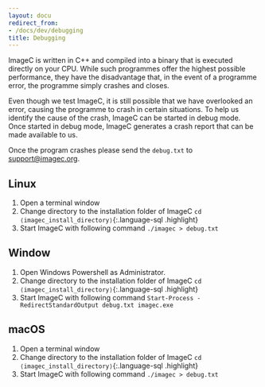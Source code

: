 ```yaml
---
layout: docu
redirect_from:
- /docs/dev/debugging
title: Debugging
---
```


ImageC is written in C++ and compiled into a binary that is executed directly on your CPU.
While such programmes offer the highest possible performance, they have the disadvantage that, in the event of a programme error, the programme simply crashes and closes.

Even though we test ImageC, it is still possible that we have overlooked an error, causing the programme to crash in certain situations.
To help us identify the cause of the crash, ImageC can be started in debug mode. Once started in debug mode, ImageC generates a crash report that can be made available to us.

Once the program crashes please send the `debug.txt` to support@imagec.org.

## Linux

1. Open a terminal window
2. Change directory to the installation folder of ImageC `cd ⟨imagec_install_directory⟩`{:.language-sql .highlight} 
3. Start ImageC with following command `./imagec > debug.txt`


## Window

1. Open Windows Powershell as Administrator.
2. Change directory to the installation folder of ImageC `cd ⟨imagec_install_directory⟩`{:.language-sql .highlight} 
3. Start ImageC with following command `Start-Process -RedirectStandardOutput debug.txt imagec.exe`

## macOS

1. Open a terminal window
2. Change directory to the installation folder of ImageC `cd ⟨imagec_install_directory⟩`{:.language-sql .highlight} 
3. Start ImageC with following command `./imagec > debug.txt`